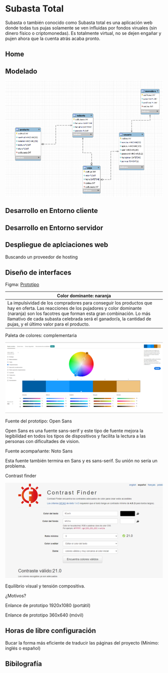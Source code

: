 # Subasta Total
Subasta o también conocido como Subasta total es una aplicación web donde todas tus pujas solamente se ven influidas por fondos viruales (sin dinero físico o criptomonedas). Es totalmente virtual, no se dejen engañar y pujen ahora que la cuenta atrás acaba pronto.

## Home


## Modelado
![Modelo de base de datos](img/modelado.PNG)

## Desarrollo en Entorno cliente


## Desarrollo en Entorno servidor


## Despliegue de aplciaciones web
Buscando un proveedor de hosting


## Diseño de interfaces
Figma: [Prototipo](https://www.figma.com/proto/MGazLbzsWFdFpbrXs1uyWc/Prototipo-subasta?node-id=1%3A5&starting-point-node-id=1%3A5)

| Color dominante: naranja |
|---------|
| La impulsividad de los compradores para conseguir los productos que hay en oferta. Las reacciones de los pujadores y color dominante (naranja) son los facotres que forman esta gran combinación. Lo más llamativo de cada subasta celebrada será el ganador/a, la cantidad de pujas, y el último valor para el producto. |

Paleta de colores: complementaria

![Paleta de colores - Complementarias](img/paletaColores.PNG)

Fuente del prototipo: Open Sans

Open Sans es una fuente sans-serif y este tipo de fuente mejora la legibilidad en todos los tipos de 
dispositivos y facilita la lectura a las personas con dificultades de vision.


Fuente acompañante: Noto Sans

Esta fuente también termina en Sans y es sans-serif. Su unión no sería un problema.

Contrast finder

![Mejor combinación de colores](img/contraste.PNG)

Equilibrio visual y tensión compositiva.

¿Motivos?

Enlance de prototipo 1920x1080 (portátil)

Enlance de prototipo 360x640 (móvil)

## Horas de libre configuración
Bucar la forma más eficiente de traducir las páginas del proyecto (Mínimo: inglés o español)

## Bibilografía
